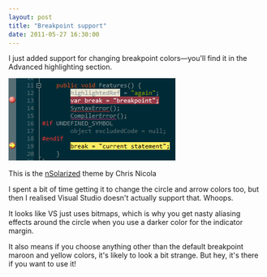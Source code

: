```yaml
---
layout: post
title: "Breakpoint support"
date: 2011-05-27 16:30:00
---
```

I just added support for changing breakpoint colors—you'll find it in the Advanced highlighting section.

![breakpoints](/images/2011/05/breakpoints.png)

This is the [nSolarized](http://studiostyl.es/schemes/nsolarized) theme by Chris Nicola

I spent a bit of time getting it to change the circle and arrow colors too, but then I realised Visual Studio doesn't actually support that. Whoops.

It looks like VS just uses bitmaps, which is why you get nasty aliasing effects around the circle when you use a darker color for the indicator margin.

It also means if you choose anything other than the default breakpoint maroon and yellow colors, it's likely to look a bit strange. But hey, it's there if you want to use it!